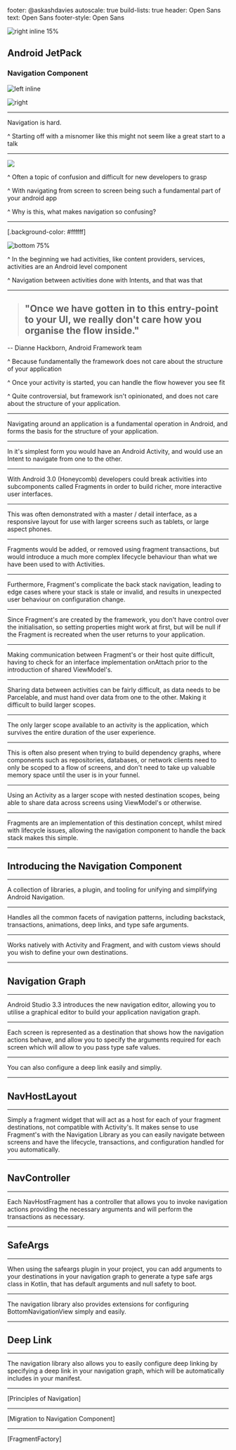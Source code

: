 footer: @askashdavies
autoscale: true
build-lists: true
header: Open Sans
text: Open Sans
footer-style: Open Sans

![right inline 15%](immobilienscout24.png)

## Android JetPack
### Navigation Component

![left inline](gde-badge-round.png)

![right](aerial-shot-ship.jpg)

---

Navigation is hard.

^ Starting off with a misnomer like this might not seem like a great start to a talk

---

![](developing-hard.png)

^ Often a topic of confusion and difficult for new developers to grasp

^ With navigating from screen to screen being such a fundamental part of your android app

^ Why is this, what makes navigation so confusing?

---

[.background-color: #ffffff]

![bottom 75%](starting-activity.png)

^ In the beginning we had activities, like content providers, services, activities are an Android level component

^ Navigation between activities done with Intents, and that was that

---

> ## "Once we have gotten in to this entry-point to your UI, we really don't care how you organise the flow inside."
-- Dianne Hackborn, Android Framework team

^ Because fundamentally the framework does not care about the structure of your application

^ Once your activity is started, you can handle the flow however you see fit

^ Quite controversial, but framework isn't opinionated, and does not care about the structure of your application.

---

Navigating around an application is a fundamental operation in Android, and forms the basis for the structure of your application.

---

In it's simplest form you would have an Android Activity, and would use an Intent to navigate from one to the other.

---

With Android 3.0 (Honeycomb) developers could break activities into subcomponents called Fragments in order to build richer, more interactive user interfaces.

---

This was often demonstrated with a master / detail interface, as a responsive layout for use with larger screens such as tablets, or large aspect phones.

---
 
Fragments would be added, or removed using fragment transactions, but would introduce a much more complex lifecycle behaviour than what we have been used to with Activities.

---

Furthermore, Fragment's complicate the back stack navigation, leading to edge cases where your stack is stale or invalid, and results in unexpected user behaviour on configuration change.

---

Since Fragment's are created by the framework, you don't have control over the initialisation, so setting properties might work at first, but will be null if the Fragment is recreated when the user returns to your application. 

---

Making communication between Fragment's or their host quite difficult, having to check for an interface implementation onAttach prior to the introduction of shared ViewModel's.

---

Sharing data between activities can be fairly difficult, as data needs to be Parcelable, and must hand over data from one to the other. Making it difficult to build larger scopes.

---

The only larger scope available to an activity is the application, which survives the entire duration of the user experience.

---

This is often also present when trying to build dependency graphs, where components such as repositories, databases, or network clients need to only be scoped to a flow of screens, and don't need to take up valuable memory space until the user is in your funnel.

---

Using an Activity as a larger scope with nested destination scopes, being able to share data across screens using ViewModel's or otherwise.

---

Fragments are an implementation of this destination concept, whilst mired with lifecycle issues, allowing the navigation component to handle the back stack makes this simple.

---

## Introducing the Navigation Component

---

A collection of libraries, a plugin, and tooling for unifying and simplifying Android Navigation.

---

Handles all the common facets of navigation patterns, including backstack, transactions, animations, deep links, and type safe arguments.

---

Works natively with Activity and Fragment, and with custom views should you wish to define your own destinations.

---

## Navigation Graph

---

Android Studio 3.3 introduces the new navigation editor, allowing you to utilise a graphical editor to build your application navigation graph.

---

Each screen is represented as a destination that shows how the navigation actions behave, and allow you to specify the arguments required for each screen which will allow to you pass type safe values.

---

You can also configure a deep link easily and simpliy.

---

## NavHostLayout

---

Simply a fragment widget that will act as a host for each of your fragment destinations, not compatible with Activity's. It makes sense to use Fragment's with the Navigation Library as you can easily navigate between screens and have the lifecycle, transactions, and configuration handled for you automatically.

---

## NavController

---

Each NavHostFragment has a controller that allows you to invoke navigation actions providing the necessary arguments and will perform the transactions as necessary.

---

## SafeArgs

---

When using the safeargs plugin in your project, you can add arguments to your destinations in your navigation graph to generate a type safe args class in Kotlin, that has default arguments and null safety to boot.

---

The navigation library also provides extensions for configuring BottomNavigationView simply and easily.

---

## Deep Link

---

The navigation library also allows you to easily configure deep linking by specifying a deep link in your navigation graph, which will be automatically includes in your manifest.

---

[Principles of Navigation]

---

[Migration to Navigation Component]

---

[FragmentFactory]
